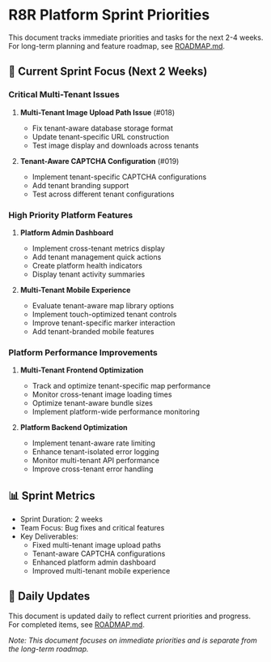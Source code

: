 # R8R Platform Sprint Priorities

This document tracks immediate priorities and tasks for the next 2-4 weeks. For long-term planning and feature roadmap, see [ROADMAP.md](./ROADMAP.md).

## 🎯 Current Sprint Focus (Next 2 Weeks)

### Critical Multi-Tenant Issues
1. **Multi-Tenant Image Upload Path Issue** (#018)
   - Fix tenant-aware database storage format
   - Update tenant-specific URL construction
   - Test image display and downloads across tenants

2. **Tenant-Aware CAPTCHA Configuration** (#019)
   - Implement tenant-specific CAPTCHA configurations
   - Add tenant branding support
   - Test across different tenant configurations

### High Priority Platform Features
1. **Platform Admin Dashboard**
   - Implement cross-tenant metrics display
   - Add tenant management quick actions
   - Create platform health indicators
   - Display tenant activity summaries

2. **Multi-Tenant Mobile Experience**
   - Evaluate tenant-aware map library options
   - Implement touch-optimized tenant controls
   - Improve tenant-specific marker interaction
   - Add tenant-branded mobile features

### Platform Performance Improvements
1. **Multi-Tenant Frontend Optimization**
   - Track and optimize tenant-specific map performance
   - Monitor cross-tenant image loading times
   - Optimize tenant-aware bundle sizes
   - Implement platform-wide performance monitoring

2. **Platform Backend Optimization**
   - Implement tenant-aware rate limiting
   - Enhance tenant-isolated error logging
   - Monitor multi-tenant API performance
   - Improve cross-tenant error handling

## 📊 Sprint Metrics
- Sprint Duration: 2 weeks
- Team Focus: Bug fixes and critical features
- Key Deliverables: 
  - Fixed multi-tenant image upload paths
  - Tenant-aware CAPTCHA configurations
  - Enhanced platform admin dashboard
  - Improved multi-tenant mobile experience

## 🔄 Daily Updates
This document is updated daily to reflect current priorities and progress. For completed items, see [ROADMAP.md](./ROADMAP.md).

*Note: This document focuses on immediate priorities and is separate from the long-term roadmap.* 